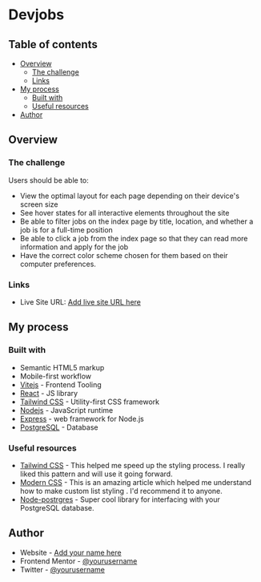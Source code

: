 # Devjobs

## Table of contents

- [Overview](#overview)
  - [The challenge](#the-challenge)
  - [Links](#links)
- [My process](#my-process)
  - [Built with](#built-with)
  - [Useful resources](#useful-resources)
- [Author](#author)

## Overview

### The challenge

Users should be able to:

- View the optimal layout for each page depending on their device's screen size
- See hover states for all interactive elements throughout the site
- Be able to filter jobs on the index page by title, location, and whether a job is for a full-time position
- Be able to click a job from the index page so that they can read more information and apply for the job
- Have the correct color scheme chosen for them based on their computer preferences.

### Links

- Live Site URL: [Add live site URL here](https://your-live-site-url.com)

## My process

### Built with

- Semantic HTML5 markup
- Mobile-first workflow
- [Vitejs](https://vitejs.dev//) - Frontend Tooling
- [React](https://reactjs.org/) - JS library
- [Tailwind CSS](https://tailwindcss.com/) - Utility-first CSS framework
- [Nodejs](https://nodejs.org/en/) - JavaScript runtime
- [Express](https://expressjs.com/) - web framework for Node.js
- [PostgreSQL](https://www.postgresql.org/) - Database

### Useful resources

- [Tailwind CSS](https://tailwindcss.com/docs) - This helped me speed up the styling process. I really liked this pattern and will use it going forward.
- [Modern CSS](https://moderncss.dev/totally-custom-list-styles/) - This is an amazing article which helped me understand how to make custom list styling . I'd recommend it to anyone.
- [Node-postrgres](https://node-postgres.com/) - Super cool library for interfacing with your PostgreSQL database.

## Author

- Website - [Add your name here](https://www.hermannkan.dev)
- Frontend Mentor - [@yourusername](https://www.frontendmentor.io/profile/yourusername)
- Twitter - [@yourusername](https://www.twitter.com/hermannkan)
